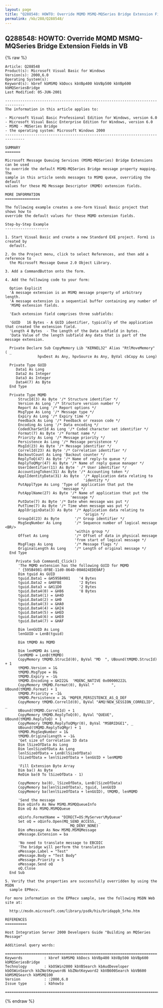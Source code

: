 ```yaml
---
layout: page
title: "Q288548: HOWTO: Override MQMD MSMQ-MQSeries Bridge Extension Fields in VB"
permalink: /kb/288/Q288548/
---
```


## Q288548: HOWTO: Override MQMD MSMQ-MQSeries Bridge Extension Fields in VB

{% raw %}

	Article: Q288548
	Product(s): Microsoft Visual Basic for Windows
	Version(s): 2000,6.0
	Operating System(s): 
	Keyword(s): kbref kbMSMQ kbDocs kbVBp400 kbVBp500 kbVBp600 kbMQSeriesBridge
	Last Modified: 05-JUN-2001
	
	-------------------------------------------------------------------------------
	The information in this article applies to:
	
	- Microsoft Visual Basic Professional Edition for Windows, version 6.0 
	- Microsoft Visual Basic Enterprise Edition for Windows, version 6.0 
	- MSMQ - MQSeries Bridge 
	- the operating system: Microsoft Windows 2000 
	-------------------------------------------------------------------------------
	
	SUMMARY
	=======
	
	Microsoft Message Queuing Services (MSMQ-MQSeries) Bridge Extensions can be used
	to override the default MSMQ-MQSeries Bridge message property mapping. The
	sample in this article sends messages to MSMQ queue, overriding the default
	values for these MQ Message Descriptor (MQMD) extension fields.
	
	MORE INFORMATION
	================
	
	The following example creates a one-form Visual Basic project that shows how to
	override the default values for these MQMD extension fields.
	
	Step-by-Step Example
	--------------------
	
	1. Start Visual Basic and create a new Standard EXE project. Form1 is created by
	  default.
	
	2. On the Project menu, click to select References, and then add a reference to
	  the Microsoft Message Queue 2.0 Object Library.
	
	3. Add a CommandButton onto the form.
	
	4. Add the following code to your form:
	
	  Option Explicit
	  'A message extension is an MSMQ message property of arbitrary length.
	  'A message extension is a sequential buffer containing any number of
	  'MSMQ extension fields.
	
	  'Each extension field comprises three subfields:
	
	  'GUID   16 Bytes - A GUID identifier, typically of the application that created the extension field.
	  'Length 4 Bytes  - The Length of the Data subfield in bytes.
	  'Data Value of the length subfield Any data that is part of the message extension.
	
	  Private Declare Sub CopyMemory Lib "KERNEL32" Alias "RtlMoveMemory" ( _
	               hpvDest As Any, hpvSource As Any, ByVal cbCopy As Long)
	
	  Private Type GUID
	     Data1 As Long
	     Data2 As Integer
	     Data3 As Integer
	     Data4(7) As Byte
	  End Type
	
	  Private Type MQMD
	      StrucId(3) As Byte '/* Structure identifier */ 
	      Version As Long '/* Structure version number */ 
	      Report As Long '/* Report options */ 
	      MsgType As Long '/* Message type */ 
	      Expiry As Long '/* Expiry time */ 
	      Feedback As Long '/* Feedback or reason code */ 
	      Encoding As Long '/* Data encoding */ 
	      CodedCharSetId As Long '/* Coded character set identifier */ 
	      Format(7) As Byte '/* Format name */ 
	      Priority As Long '/* Message priority */ 
	      Persistence As Long '/* Message persistence */ 
	      MsgId(23) As Byte '/* Message identifier */ 
	      CorrelId(23) As Byte '/* Correlation identifier */ 
	      BackoutCount As Long 'Backout counter */ 
	      ReplyToQ(47) As Byte '/* Name of reply-to queue */ 
	      ReplyToQMgr(47) As Byte '/* Name of reply queue manager */ 
	      UserIdentifier(11) As Byte ' /* User identifier */ 
	      AccountingToken(31) As Byte '/* Accounting token */ 
	      ApplIdentityData(31) As Byte  '/* Application data relating to
	                                    'identity */ 
	      PutApplType As Long 'Type of application that put the
	                          'message */ 
	      PutApplName(27) As Byte '/* Name of application that put the
	                              'message */ 
	      PutDate(7) As Byte '/* Date when message was put */ 
	      PutTime(7) As Byte '/* Time when message was put */ 
	      ApplOriginData(3) As Byte '/* Application data relating to
	                                    'origin */ 
	      GroupId(23) As Byte       '/* Group identifier */ 
	      MsgSeqNumber As Long      '/* Sequence number of logical message <BR/>
	                                'within group */ 
	      Offset As Long            '/* Offset of data in physical message
	                                'from start of logical message */ 
	      MsgFlags As Long          '/* Message flags */ 
	      OriginalLength As Long    '/* Length of original message */ 
	  End Type
	
	     Private Sub Command1_Click()
	      'The MQMD extension has the following GUID for MQMD
	      ' {595B4981-8FBE-11d0-864D-00A024EDE0AF}
	      Dim tguid As GUID
	      tguid.Data1 = &H595B4981    '4 Bytes
	      tguid.Data2 = &H8FBE        '2 Bytes
	      tguid.Data3 = &H11D0        '2 Bytes
	      tguid.Data4(0) = &H86       '8 Bytes
	      tguid.Data4(1) = &H4D
	      tguid.Data4(2) = &H0
	      tguid.Data4(3) = &HA0
	      tguid.Data4(4) = &H24
	      tguid.Data4(5) = &HED
	      tguid.Data4(6) = &HE0
	      tguid.Data4(7) = &HAF
	      
	      Dim lenGUID As Long
	      lenGUID = LenB(tguid)
	
	      Dim tMQMD As MQMD
	
	      Dim lenMQMD As Long
	      lenMQMD = LenB(tMQMD)
	      CopyMemory tMQMD.StrucId(0), ByVal "MD  ", UBound(tMQMD.StrucId) + 1 
	      tMQMD.Version = 1&
	      tMQMD.MsgType = 8&
	      tMQMD.Expiry = -1&
	      tMQMD.Encoding = &H222&  'MQENC_NATIVE 0x00000222L
	      CopyMemory tMQMD.Format(0), ByVal "        ", UBound(tMQMD.Format) + 1
	      tMQMD.Priority = -1&
	      tMQMD.Persistence = 2& 'MQPER_PERSISTENCE_AS_Q_DEF
	      CopyMemory tMQMD.CorrelId(0), ByVal "AMQ!NEW_SESSION_CORRELID", _
	      UBound(tMQMD.CorrelId) + 1
	      CopyMemory tMQMD.ReplyToQ(0), ByVal "QUEUE", UBound(tMQMD.ReplyToQ) + 1
	      CopyMemory tMQMD.ReplyToQMgr(0), ByVal "MSBRIDGE1", _ 
	      UBound(tMQMD.ReplyToQMgr) + 1
	      tMQMD.MsgSeqNumber = 1&
	      tMQMD.OriginalLength = -1&
	      'Get size of Correlation ID data
	      Dim lSizeOfData As Long
	      Dim lenlSizeOfData As Long
	      lenlSizeOfData = LenB(lSizeOfData)
	      lSizeOfData = lenlSizeOfData + lenGUID + lenMQMD
	
	      'Fill Extension Byte Array
	      Dim ba() As Byte
	      ReDim ba(0 To lSizeOfData - 1)
	      
	      CopyMemory ba(0), lSizeOfData, LenB(lSizeOfData)
	      CopyMemory ba(lenlSizeOfData), tguid, lenGUID
	      CopyMemory ba(lenlSizeOfData + lenGUID), tMQMD, lenMQMD
	
	      'Send the message
	      Dim oQinfo As New MSMQ.MSMQQueueInfo
	      Dim oQ As MSMQ.MSMQQueue
	      
	      oQinfo.FormatName = "DIRECT=OS:MyServer\MyQueue"
	      Set oQ = oQinfo.Open(MQ_SEND_ACCESS, _
	                              MQ_DENY_NONE)
	      Dim oMessage As New MSMQ.MSMQMessage
	      oMessage.Extension = ba
	
	      'No need to translate message to EBCDIC
	      'The bridge will perform the translation
	      oMessage.Label = "Test"
	      oMessage.Body = "Test Body"
	      oMessage.Priority = 5
	      oMessage.Send oQ
	      oQ.Close
	  End Sub
	
	5. Verify that the properties are successfully overridden by using the MSDN
	  sample EPRecv.
	
	For more information on the EPRecv sample, see the following MSDN Web site at:
	
	  http://msdn.microsoft.com/library/psdk/his/bridappb_5rho.htm
	
	REFERENCES
	==========
	
	Host Integration Server 2000 Developers Guide "Building an MQSeries Message"
	
	Additional query words:
	
	======================================================================
	Keywords          : kbref kbMSMQ kbDocs kbVBp400 kbVBp500 kbVBp600 kbMQSeriesBridge 
	Technology        : kbOSWin2000 kbVBSearch kbAudDeveloper kbOSWinSearch kbZNotKeyword6 kbZNotKeyword2 kbVB600Search kbVB600 kbMSMQSearch kbMSMQ100
	Version           : :2000,6.0
	Issue type        : kbhowto
	
	=============================================================================
	

{% endraw %}
